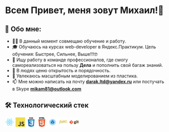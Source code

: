 <h1 align="center">Всем Привет, меня зовут Михаил!👋</h1>

<h2 align="left"> 🚀 Обо мне: </h2>

- 👨‍💻 В данный момент совмещаю обучение и работу.
- 🎓 Обучаюсь на курсах web-developer в Яндекс.Практикум. Цель обучения: Быстрее, Сильнее, Выше!!!🤓
- 👯 Ищу работу в команде профессионалов, где смогу самореализоваться на пользу **Дела** и пополнить свой багаж знаний.
- 🤝 В людях ценю открытость и порядочность.
- 🤔 Увлекаюсь масштабным моделированием из пластика.
- 📫 Мне можно написать на почту **darak.ltd@yandex.ru** или постучать в Skype **mikam81@outlook.com**

<h2 align="left"> 🛠️ Технологический стек</h2>
<p align="left">
    <img src="https://raw.githubusercontent.com/github/explore/80688e429a7d4ef2fca1e82350fe8e3517d3494d/topics/react/react.png" alt="React" height="30" title='REACT'>
    <img src="https://raw.githubusercontent.com/github/explore/80688e429a7d4ef2fca1e82350fe8e3517d3494d/topics/javascript/javascript.png" alt="Javascript" height="30" title="JAVASCRIPT">
    <img src="https://raw.githubusercontent.com/github/explore/80688e429a7d4ef2fca1e82350fe8e3517d3494d/topics/css/css.png" alt="CSS" height="30" title="CSS">
    <img src="https://raw.githubusercontent.com/github/explore/80688e429a7d4ef2fca1e82350fe8e3517d3494d/topics/html/html.png" alt="HTML" height="30" title="HTML">
    <img src="https://raw.githubusercontent.com/github/explore/80688e429a7d4ef2fca1e82350fe8e3517d3494d/topics/webpack/webpack.png" alt="Webpack" height="30" title="WEBPACK">
    <img src="https://raw.githubusercontent.com/github/explore/80688e429a7d4ef2fca1e82350fe8e3517d3494d/topics/babel/babel.png" alt="Babel" height="30" title="BABEL">
    <img src="https://raw.githubusercontent.com/github/explore/80688e429a7d4ef2fca1e82350fe8e3517d3494d/topics/git/git.png" alt="git" height="30" title="GIT">
<p/>
